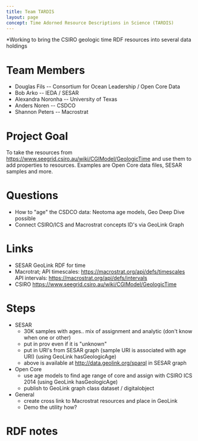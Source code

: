```yaml
---
title: Team TARDIS
layout: page
concept: Time Adorned Resource Descriptions in Science (TARDIS)
---
```


*Working to bring the CSIRO geologic time RDF resources into several data holdings


# Team Members

  * Douglas Fils  -- Consortium for Ocean Leadership / Open Core Data
  * Bob Arko -- IEDA / SESAR
  * Alexandra Noronha -- University of Texas  
  * Anders Noren -- CSDCO 
  * Shannon Peters -- Macrostrat


# Project Goal

To take the resources from https://www.seegrid.csiro.au/wiki/CGIModel/GeologicTime
and use them to add properties to resources.  Examples are Open Core data files, 
SESAR samples and more.  

# Questions

  * How to "age" the CSDCO data:  Neotoma age models, Geo Deep Dive possible
  * Connect CSIRO/ICS and Macrostrat concepts ID's via GeoLink Graph


# Links

  * SESAR GeoLink RDF for time
  * Macrotrat;  API timescales: https://macrostrat.org/api/defs/timescales API intervals: https://macrostrat.org/api/defs/intervals 
  * CSIRO   https://www.seegrid.csiro.au/wiki/CGIModel/GeologicTime

# Steps  
  * SESAR
    * 30K samples with ages..  mix of assignment and analytic  (don't know when one or other)
    * put in prov even if it is "unknown"
    * put in URI's from SESAR graph (sample URI is associated with age URI)  (using GeoLink hasGeologicAge)
    * above is available at http://data.geolink.org/sparql in SESAR graph
  * Open Core
    * use age models to find age range of core and assign with CSIRO ICS 2014  (using GeoLink hasGeologicAge)
    * publish to GeoLink graph class dataset / digitalobject
  * General
    * create cross link to Macrostrat resources and place in GeoLink
    * Demo the utility how?

 # RDF notes



